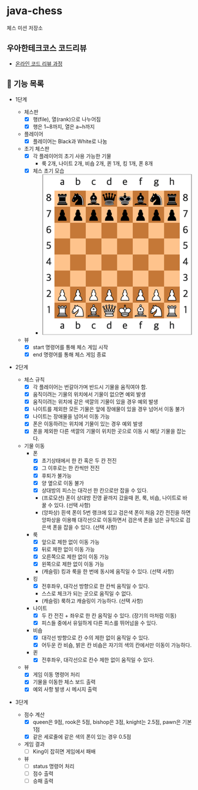 # java-chess

체스 미션 저장소

## 우아한테크코스 코드리뷰

- [온라인 코드 리뷰 과정](https://github.com/woowacourse/woowacourse-docs/blob/master/maincourse/README.md)

## 🚀 기능 목록

- 1단계
  - 체스판
    - [x] 행(file), 열(rank)으로 나누어짐
    - [x] 행은 1~8까지, 열은 a~h까지
  - 플레이어
    - [x] 플레이어는 Black과 White로 나눔
  - 초기 체스판
    - [x] 각 플레이어의 초기 사용 가능한 기물 
      - 룩 2개, 나이트 2개, 비숍 2개, 퀸 1개, 킹 1개, 폰 8개
    - [x] 체스 초기 모습
      - ![체스 초기 모습](./img/init_chess_board.png)
    
  - 뷰
    - [x] start 명령어를 통해 체스 게임 시작
    - [x] end 명령어를 통해 체스 게임 종료

- 2단계

  - 체스 규칙
    - [x] 각 플레이어는 번갈아가며 반드시 기물을 움직여야 함.
    - [x] 움직이려는 기물의 위치에서 기물이 없으면 예외 발생
    - [x] 움직이려는 위치에 같은 색깔의 기물이 있을 경우 예외 발생
    - [x] 나이트를 제외한 모든 기물은 앞에 장애물이 있을 경우 넘어서 이동 불가
    - [x] 나이트는 장애물을 넘어서 이동 가능
    - [x] 폰은 이동하려는 위치에 기물이 있는 경우 예외 발생
    - [x] 폰을 제외한 다른 색깔의 기물이 위치한 곳으로 이동 시 해당 기물을 잡는다.
    
  - 기물 이동
    - 폰
      - [x] 초기상태에서 한 칸 혹은 두 칸 전진
      - [x] 그 이후로는 한 칸씩만 전진
      - [x] 후퇴가 불가능
      - [x] 양 옆으로 이동 불가
      - [x] 상대방의 피스는 대각선 한 칸으로만 잡을 수 있다.
      - (프로모션) 폰이 상대방 진영 끝까지 갔을때 퀸, 룩, 비숍, 나이트로 바꿀 수 있다. (선택 사항)
      - (앙파상) 흰색 폰이 5번 랭크에 있고 검은색 폰이 처음 2칸 전진을 하면 앙파상을 이용해 대각선으로 이동하면서 검은색 폰을 넘은 규칙으로 검은색 폰을 잡을 수 있다. (선택 사항)
    - 룩
      - [x] 앞으로 제한 없이 이동 가능
      - [x] 뒤로 제한 없이 이동 가능
      - [x] 오른쪽으로 제한 없이 이동 가능
      - [x] 왼쪽으로 제한 없이 이동 가능
      - (캐슬링) 킹과 룩을 한 번에 동시에 움직일 수 있다. (선택 사항)
    - 킹
      - [x] 전후좌우, 대각선 방향으로 한 칸씩 움직일 수 있다.
      - 스스로 체크가 되는 곳으로 움직일 수 없다.
      - (캐슬링) 룩하고 캐슬링이 가능하다. (선택 사항)
    - 나이트
      - [x] 두 칸 전진 + 좌우로 한 칸 움직일 수 있다. (장기의 마처럼 이동)
      - [x] 피스들 중에서 유일하게 다른 피스를 뛰어넘을 수 있다.
    - 비숍 
      - [x] 대각선 방향으로 칸 수의 제한 없이 움직일 수 있다. 
      - [x] 어두운 칸 비숍, 밝은 칸 비숍은 자기의 색의 칸에서만 이동이 가능하다.
    - 퀸
      - [x] 전후좌우, 대각선으로 칸수 제한 없이 움직일 수 있다.
  
  - 뷰
    - [x] 게임 이동 명령어 처리
    - [x] 기물을 이동한 체스 보드 출력
    - [x] 예외 사항 발생 시 메시지 출력
  
- 3단계
  - 점수 계산
    - [x] queen은 9점, rook은 5점, bishop은 3점, knight는 2.5점, pawn은 기본 1점
    - [x] 같은 세로줄에 같은 색의 폰이 있는 경우 0.5점
  - 게임 결과
    - [ ] King이 잡히면 게임에서 패배
  - 뷰
    - [ ] status 명령어 처리
    - [ ] 점수 출력
    - [ ] 승패 출력